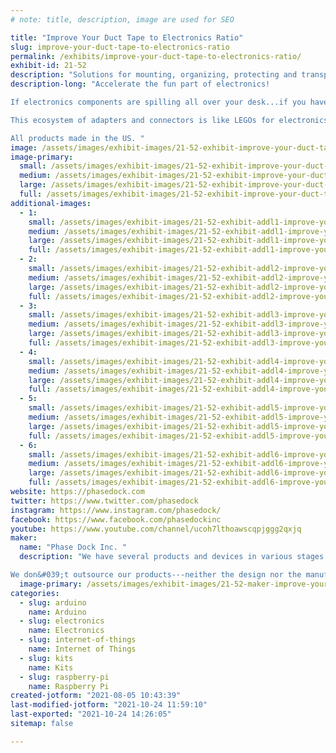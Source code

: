 ```yaml
---
# note: title, description, image are used for SEO

title: "Improve Your Duct Tape to Electronics Ratio"
slug: improve-your-duct-tape-to-electronics-ratio
permalink: /exhibits/improve-your-duct-tape-to-electronics-ratio/
exhibit-id: 21-52
description: "Solutions for mounting, organizing, protecting and transporting electronics projects and prototypes."
description-long: "Accelerate the fun part of electronics! 

If electronics components are spilling all over your desk...if you haven&#039;t been able to move your project for fear of \"breaking\" it...if your prototype doesn&#039;t look as great as it should...if you spend more time on the plywood and zipties than the project, then you need the Phase Dock WorkBench Project Development System.  

This ecosystem of adapters and connectors is like LEGOs for electronics.  Applications include robotics, Internet of Things, model railroads, ham radio, light industrial controllers, test beds, and anything else you can imagine. 

All products made in the US. "
image: /assets/images/exhibit-images/21-52-exhibit-improve-your-duct-tape-to-electronics-ratio-img-0655-large.JPG
image-primary: 
  small: /assets/images/exhibit-images/21-52-exhibit-improve-your-duct-tape-to-electronics-ratio-img-0655-small.JPG
  medium: /assets/images/exhibit-images/21-52-exhibit-improve-your-duct-tape-to-electronics-ratio-img-0655-medium.JPG
  large: /assets/images/exhibit-images/21-52-exhibit-improve-your-duct-tape-to-electronics-ratio-img-0655-large.JPG
  full: /assets/images/exhibit-images/21-52-exhibit-improve-your-duct-tape-to-electronics-ratio-img-0655-full.JPG
additional-images: 
  - 1:
    small: /assets/images/exhibit-images/21-52-exhibit-addl1-improve-your-duct-tape-to-electronics-ratio-img-0493-small.JPG
    medium: /assets/images/exhibit-images/21-52-exhibit-addl1-improve-your-duct-tape-to-electronics-ratio-img-0493-medium.JPG
    large: /assets/images/exhibit-images/21-52-exhibit-addl1-improve-your-duct-tape-to-electronics-ratio-img-0493-large.JPG
    full: /assets/images/exhibit-images/21-52-exhibit-addl1-improve-your-duct-tape-to-electronics-ratio-img-0493-full.JPG
  - 2:
    small: /assets/images/exhibit-images/21-52-exhibit-addl2-improve-your-duct-tape-to-electronics-ratio-img-1865-small.JPG
    medium: /assets/images/exhibit-images/21-52-exhibit-addl2-improve-your-duct-tape-to-electronics-ratio-img-1865-medium.JPG
    large: /assets/images/exhibit-images/21-52-exhibit-addl2-improve-your-duct-tape-to-electronics-ratio-img-1865-large.JPG
    full: /assets/images/exhibit-images/21-52-exhibit-addl2-improve-your-duct-tape-to-electronics-ratio-img-1865-full.JPG
  - 3:
    small: /assets/images/exhibit-images/21-52-exhibit-addl3-improve-your-duct-tape-to-electronics-ratio-img-2157-small.jpg
    medium: /assets/images/exhibit-images/21-52-exhibit-addl3-improve-your-duct-tape-to-electronics-ratio-img-2157-medium.jpg
    large: /assets/images/exhibit-images/21-52-exhibit-addl3-improve-your-duct-tape-to-electronics-ratio-img-2157-large.jpg
    full: /assets/images/exhibit-images/21-52-exhibit-addl3-improve-your-duct-tape-to-electronics-ratio-img-2157-full.jpg
  - 4:
    small: /assets/images/exhibit-images/21-52-exhibit-addl4-improve-your-duct-tape-to-electronics-ratio-img-2821-small.JPG
    medium: /assets/images/exhibit-images/21-52-exhibit-addl4-improve-your-duct-tape-to-electronics-ratio-img-2821-medium.JPG
    large: /assets/images/exhibit-images/21-52-exhibit-addl4-improve-your-duct-tape-to-electronics-ratio-img-2821-large.JPG
    full: /assets/images/exhibit-images/21-52-exhibit-addl4-improve-your-duct-tape-to-electronics-ratio-img-2821-full.JPG
  - 5:
    small: /assets/images/exhibit-images/21-52-exhibit-addl5-improve-your-duct-tape-to-electronics-ratio-phase-dock-on-boston-dynamics-spot-moment-small.jpg
    medium: /assets/images/exhibit-images/21-52-exhibit-addl5-improve-your-duct-tape-to-electronics-ratio-phase-dock-on-boston-dynamics-spot-moment-medium.jpg
    large: /assets/images/exhibit-images/21-52-exhibit-addl5-improve-your-duct-tape-to-electronics-ratio-phase-dock-on-boston-dynamics-spot-moment-large.jpg
    full: /assets/images/exhibit-images/21-52-exhibit-addl5-improve-your-duct-tape-to-electronics-ratio-phase-dock-on-boston-dynamics-spot-moment-full.jpg
  - 6:
    small: /assets/images/exhibit-images/21-52-exhibit-addl6-improve-your-duct-tape-to-electronics-ratio-model-railroad-staging-yard-controller-project-kellogg-small.jpg
    medium: /assets/images/exhibit-images/21-52-exhibit-addl6-improve-your-duct-tape-to-electronics-ratio-model-railroad-staging-yard-controller-project-kellogg-medium.jpg
    large: /assets/images/exhibit-images/21-52-exhibit-addl6-improve-your-duct-tape-to-electronics-ratio-model-railroad-staging-yard-controller-project-kellogg-large.jpg
    full: /assets/images/exhibit-images/21-52-exhibit-addl6-improve-your-duct-tape-to-electronics-ratio-model-railroad-staging-yard-controller-project-kellogg-full.jpg
website: https://phasedock.com
twitter: https://www.twitter.com/phasedock
instagram: https://www.instagram.com/phasedock/
facebook: https://www.facebook.com/phasedockinc
youtube: https://www.youtube.com/channel/ucoh7lthoawscqpjggg2qxjq
maker: 
  name: "Phase Dock Inc. "
  description: "We have several products and devices in various stages of development that serve the community of Makers who work with electronics and single-board computer (SBC) projects. We think that Makers want to focus on creating their project -- not necessarily building all the components from scratch. Here’s a metaphor -- if you sew, you don&#039;t want to make the zippers or buttons. If you are a woodworker, you don&#039;t want to make the hinges or drawer glides, right? We are focusing on the components that Makers need -- but don&#039;t want to make -- such as cases, project prototyping systems, and so on. We have a ready supply of requirements from our circle of Maker friends. And the bigger that circle gets, more projects we see, and the more solutions we are generating. 

We don&#039;t outsource our products---neither the design nor the manufacturing. In addition to being a designer/engineer, I&#039;m also an experienced machinist and have set up a small R&D/manufacturing operation in our house with a CNC vertical machining center (VMC), a knee mill, an industrial laser, sand/bead blaster, 3D printer, thermo-forming equipment, a bench-top injection molding machine, and all the kick-a$$ software to support it. Plus -- we built the 3-story garage addition housing all of this equipment. The \"R&D shop and factory\" are in the 1000 sq ft space UNDER the garage. It&#039;s essentially a concrete bunker with a garage and studio on top of it. Took us 7 years. Yup. Makers on a massive scale. Just not making much money. Maybe soon!"
  image-primary: /assets/images/exhibit-images/21-52-maker-improve-your-duct-tape-to-electronics-ratio-logo-phase-dock-standard-rgb-medium.jpg
categories: 
  - slug: arduino
    name: Arduino
  - slug: electronics
    name: Electronics
  - slug: internet-of-things
    name: Internet of Things
  - slug: kits
    name: Kits
  - slug: raspberry-pi
    name: Raspberry Pi
created-jotform: "2021-08-05 10:43:39"
last-modified-jotform: "2021-10-24 11:59:10"
last-exported: "2021-10-24 14:26:05"
sitemap: false

---
```

